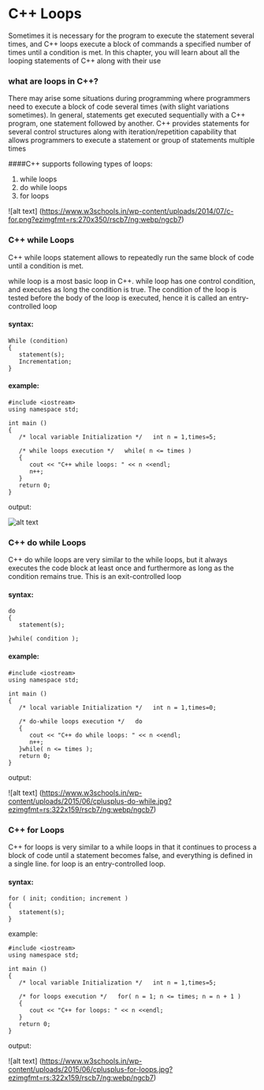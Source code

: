 # C++ Loops

Sometimes it is necessary for the program to execute the statement several times, and C++ loops execute a block of commands a specified number of times until a condition is met. In this chapter, you will learn about all the looping statements of C++ along with their use

### what are loops in C++?

There may arise some situations during programming where programmers need to execute a block of code several times (with slight variations sometimes). In general, statements get executed sequentially with a C++ program, one statement followed by another. C++ provides statements for several control structures along with iteration/repetition capability that allows programmers to execute a statement or group of statements multiple times


####C++ supports following types of loops:
1. while loops
2. do while loops
3. for loops


![alt text] (https://www.w3schools.in/wp-content/uploads/2014/07/c-for.png?ezimgfmt=rs:270x350/rscb7/ng:webp/ngcb7)


### C++ while Loops

C++ while loops statement allows to repeatedly run the same block of code until a condition is met.

while loop is a most basic loop in C++. while loop has one control condition, and executes as long the condition is true.  The condition of the loop is tested before the body of the loop is executed, hence it is called an entry-controlled loop


#### syntax:

```
While (condition)
{
   statement(s);
   Incrementation;
}

```

#### example:

```
#include <iostream>
using namespace std;

int main ()
{
   /* local variable Initialization */   int n = 1,times=5;

   /* while loops execution */   while( n <= times )
   {
      cout << "C++ while loops: " << n <<endl;
      n++;
   }
   return 0;
}

```

output:

![alt text](https://www.w3schools.in/wp-content/uploads/2015/06/cplusplus-while-loop.jpg?ezimgfmt=rs:341x157/rscb7/ng:webp/ngcb7)


### C++ do while Loops

C++ do while loops are very similar to the while loops, but it always executes the code block at least once and furthermore as long as the condition remains true. This is an exit-controlled loop

#### syntax:

```
do
{
   statement(s);

}while( condition );

```

#### example:

```
#include <iostream>
using namespace std;

int main ()
{
   /* local variable Initialization */   int n = 1,times=0;

   /* do-while loops execution */   do
   {
      cout << "C++ do while loops: " << n <<endl;
      n++;
   }while( n <= times );
   return 0;
}

```

output:

![alt text] (https://www.w3schools.in/wp-content/uploads/2015/06/cplusplus-do-while.jpg?ezimgfmt=rs:322x159/rscb7/ng:webp/ngcb7)


### C++ for Loops


C++ for loops is very similar to a while loops in that it continues to process a block of code until a statement becomes false, and everything is defined in a single line. for loop is an entry-controlled loop.


#### syntax:
```
for ( init; condition; increment )
{
   statement(s);
}

```

example:

```
#include <iostream>
using namespace std;

int main ()
{
   /* local variable Initialization */   int n = 1,times=5;

   /* for loops execution */   for( n = 1; n <= times; n = n + 1 )
   {
      cout << "C++ for loops: " << n <<endl;
   }
   return 0;
}

```

output:


![alt text] (https://www.w3schools.in/wp-content/uploads/2015/06/cplusplus-for-loops.jpg?ezimgfmt=rs:322x159/rscb7/ng:webp/ngcb7)
